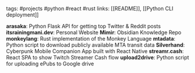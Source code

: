 tags: #projects #python #react #rust
links: [[README]], [[Python CLI deployment]]

__arasaka__: Python Flask API for getting top Twitter & Reddit posts
__itsrainingmani.dev__: Personal Website
__Mimir__: Obsidian Knowledge Repo
__monkeylang__: Rust implementation of the Monkey Language
__mtadata__: Python script to download publicly available MTA transit data
__Silverhand__: Cyberpunk Mobile Companion App built with React Native
__streamr.cash__: React SPA to show Twitch Streamer Cash flow
__upload2drive__: Python script for uploading ePubs to Google drive